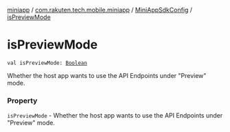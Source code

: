 [miniapp](../../index.md) / [com.rakuten.tech.mobile.miniapp](../index.md) / [MiniAppSdkConfig](index.md) / [isPreviewMode](./is-preview-mode.md)

# isPreviewMode

`val isPreviewMode: `[`Boolean`](https://kotlinlang.org/api/latest/jvm/stdlib/kotlin/-boolean/index.html)

Whether the host app wants to use the API Endpoints under "Preview" mode.

### Property

`isPreviewMode` - Whether the host app wants to use the API Endpoints under "Preview" mode.